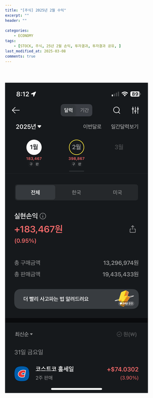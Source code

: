 ```yaml
---
title: "[주식] 2025년 2월 수익"
excerpt: ""
header: ""

categories:
    - ECONOMY
tags:
    - [STOCK, 주식, 25년 2월 손익, 투자결과, 투자결과 공유, ]
last_modified_at: 2025-03-08
comments: true
---
```

<br><br>

![0](/upload/2025-03-08-2025년_2월_수익.md/0.png)

